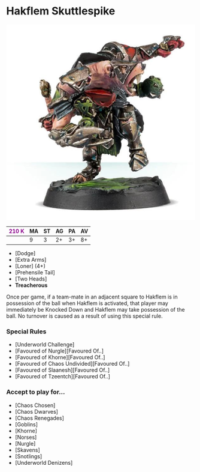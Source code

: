 # Hakflem Skuttlespike

![](../media/starplayers/HakflemSkuttlespike01.jpg)

| <span style="color: darkmagenta">210 K</span>  | MA | ST | AG | PA | AV |
| --- | --- | --- | --- | --- | --- |
| | 9 | 3 | 2+ | 3+ | 8+ |

* [Dodge]
* [Extra Arms]
* [Loner] (4+)
* [Prehensile Tail]
* [Two Heads]
* **Treacherous**

Once per game, if a team-mate in an adjacent square to Hakflem is in possession of the ball when Hakflem is activated, that player may immediately be Knocked Down and Hakflem may take possession of the ball. No turnover is caused as a result of using this special rule.

### Special Rules
* [Underworld Challenge]
* [Favoured of Nurgle][Favoured Of..]
* [Favoured of Khorne][Favoured Of..]
* [Favoured of Chaos Undivided][Favoured Of..]
* [Favoured of Slaanesh][Favoured Of..]
* [Favoured of Tzeentch][Favoured Of..]

### Accept to play for...
* [Chaos Chosen]
* [Chaos Dwarves]
* [Chaos Renegades]
* [Goblins]
* [Khorne]
* [Norses]
* [Nurgle]
* [Skavens]
* [Snotlings]
* [Underworld Denizens]
